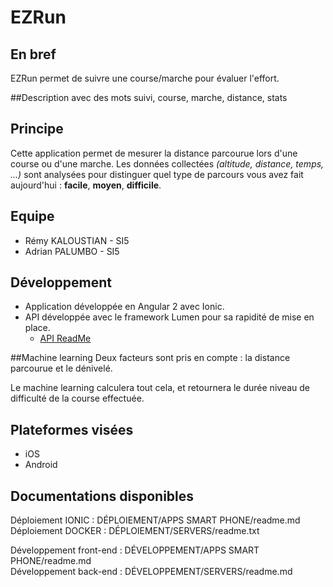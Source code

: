 # EZRun

## En bref

EZRun permet de suivre une course/marche pour évaluer l'effort.

##Description avec des mots
suivi, course, marche, distance, stats

## Principe

Cette application permet de mesurer la distance parcourue lors d'une course ou d'une marche. Les données collectées *(altitude, distance, temps, ...)* sont analysées pour distinguer quel type de parcours vous avez fait aujourd'hui : __facile__, __moyen__, __difficile__.

## Equipe
* Rémy KALOUSTIAN - SI5
* Adrian PALUMBO - SI5

## Développement
* Application développée en Angular 2 avec Ionic.
* API développée avec le framework Lumen pour sa rapidité de mise en place.
    * [API ReadMe](./api/)

##Machine learning
Deux facteurs sont pris en compte : la distance parcourue et le dénivelé.

Le machine learning calculera tout cela, et retournera le durée niveau de difficulté de la course effectuée.

## Plateformes visées
* iOS
* Android

## Documentations disponibles
Déploiement IONIC : DÉPLOIEMENT/APPS SMART PHONE/readme.md   
Déploiement DOCKER : DÉPLOIEMENT/SERVERS/readme.txt  

Développement front-end : DÉVELOPPEMENT/APPS SMART PHONE/readme.md  
Développement back-end : DÉVELOPPEMENT/SERVERS/readme.md  
